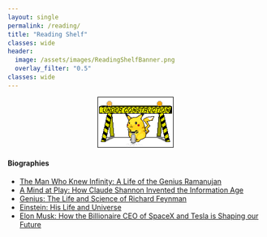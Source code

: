 ```yaml
---
layout: single
permalink: /reading/
title: "Reading Shelf"
classes: wide
header:
  image: /assets/images/ReadingShelfBanner.png
  overlay_filter: "0.5"
classes: wide
---
```

<p align="center">
    <a href="/assets/images/blog/pikachoo.gif"><img src="/assets/images/blog/pikachoo.gif"></a>
</p>


#### Biographies

* [The Man Who Knew Infinity: A Life of the Genius Ramanujan](https://www.amazon.com/Man-Who-Knew-Infinity-Ramanujan/dp/1476763496/)
* [A Mind at Play: How Claude Shannon Invented the Information Age](https://www.amazon.com/Mind-Play-Shannon-Invented-Information-ebook/dp/B01M5IJN1P/)
* [Genius: The Life and Science of Richard Feynman](https://www.amazon.com/Genius-Life-Science-Richard-Feynman-ebook/dp/B004LRPQIO/)
* [Einstein: His Life and Universe](https://www.amazon.com/Einstein-Life-Universe-Walter-Isaacson-ebook/dp/B007F5SFWS/)
* [Elon Musk: How the Billionaire CEO of SpaceX and Tesla is Shaping our Future](https://www.amazon.com/Elon-Musk-Billionaire-SpaceX-Shaping-ebook/dp/B00SIDCSWY/)

